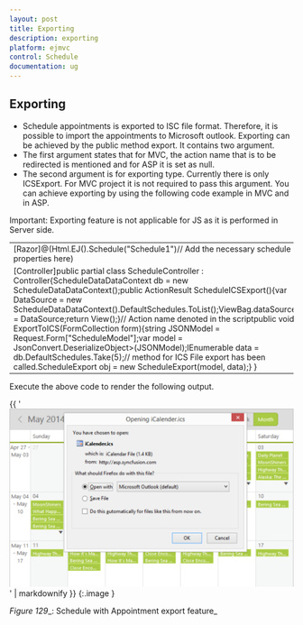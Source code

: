 ```yaml
---
layout: post
title: Exporting
description: exporting
platform: ejmvc
control: Schedule
documentation: ug
---
```


## Exporting

* Schedule appointments is exported to ISC file format. Therefore, it is possible to import the appointments to Microsoft outlook. Exporting can be achieved by the public method export. It contains two argument. 
* The first argument states that for MVC, the action name that is to be redirected is mentioned and for ASP it is set as null. 
* The second argument is for exporting type. Currently there is only ICSExport. For MVC project it is not required to pass this argument. You can achieve exporting by using the following code example in MVC and in ASP.



Important: Exporting feature is not applicable for JS as it is performed in Server side.



<table>
<tr>
<td>
[Razor]@(Html.EJ().Schedule("Schedule1")// Add the necessary schedule properties here)<script type="text/javascript">$(document).ready(function () {// Function to bind the button click event$('.print').bind("click", function () {var obj = $("#Schedule1").data("ejSchedule");// need to specify the Action name as parameterobj.export("ExportToICS");});});</script></td></tr>
<tr>
<td>
[Controller]public partial class ScheduleController : Controller{ScheduleDataDataContext db = new ScheduleDataDataContext();public ActionResult ScheduleICSExport(){var DataSource = new ScheduleDataDataContext().DefaultSchedules.ToList();ViewBag.dataSource = DataSource;return View();}// Action name denoted in the scriptpublic void ExportToICS(FormCollection form){string JSONModel = Request.Form["ScheduleModel"];var model = JsonConvert.DeserializeObject<Dictionary<string, object>>(JSONModel);IEnumerable data = db.DefaultSchedules.Take(5);// method for ICS File export has been called.ScheduleExport obj = new ScheduleExport(model, data);}    }</td></tr>
</table>
Execute the above code to render the following output.



{{ '![](Exporting_images/Exporting_img1.png)' | markdownify }}
{:.image }


_Figure_ _129__: Schedule with Appointment export feature_

